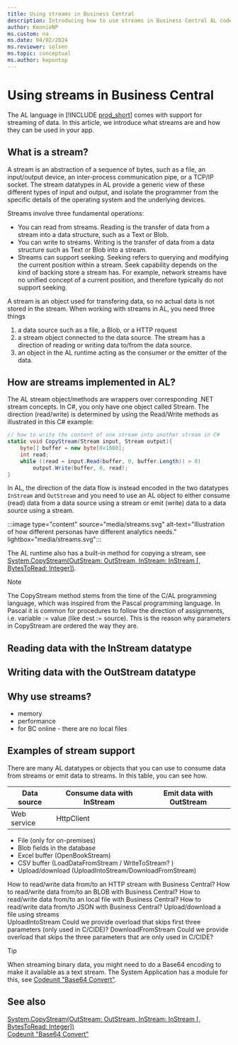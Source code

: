 ```yaml
---
title: Using streams in Business Central
description: Introducing how to use streams in Business Central AL code.
author: KennieNP
ms.custom: na
ms.date: 04/02/2024
ms.reviewer: solsen
ms.topic: conceptual
ms.author: kepontop
---
```


# Using streams in Business Central

The AL language in [!INCLUDE [prod_short](includes/prod_short.md)] comes with support for streaming of data. In this article, we introduce what streams are and how they can be used in your app. 

## What is a stream?

A stream is an abstraction of a sequence of bytes, such as a file, an input/output device, an inter-process communication pipe, or a TCP/IP socket. The stream datatypes in AL provide a generic view of these different types of input and output, and isolate the programmer from the specific details of the operating system and the underlying devices.

Streams involve three fundamental operations:
- You can read from streams. Reading is the transfer of data from a stream into a data structure, such as a Text or Blob.
- You can write to streams. Writing is the transfer of data from a data structure such as Text or Blob into a stream.
- Streams can support seeking. Seeking refers to querying and modifying the current position within a stream. Seek capability depends on the kind of backing store a stream has. For example, network streams have no unified concept of a current position, and therefore typically do not support seeking.

A stream is an object used for transfering data, so no actual data is not stored in the stream. When working with streams in AL, you need three things
1. a data source such as a file, a Blob, or a HTTP request
2. a stream object connected to the data source. The stream has a direction of reading or writing data to/from the data source.
3. an object in the AL runtime acting as the consumer or the emitter of the data.

## How are streams implemented in AL?

The AL stream object/methods are wrappers over corresponding .NET stream concepts. In C#, you only have one object called Stream. The direction (read/write) is determined by using the Read/Write methods as illustrated in this C# example:

``` C#
// how to write the content of one stream into another stream in C#
static void CopyStream(Stream input, Stream output){
    byte[] buffer = new byte[0x1000];
    int read;
    while ((read = input.Read(buffer, 0, buffer.Length)) > 0) 
        output.Write(buffer, 0, read);
}
```

In AL, the direction of the data flow is instead encoded in the two datatypes `InStream` and `OutStream` and you need to use an AL object to either consume (read) data from a data source using a stream or emit (write) data to a data source using a stream. 

:::image type="content" source="media/streams.svg" alt-text="Illustration of how different personas have different analytics needs." lightbox="media/streams.svg":::


The AL runtime also has a built-in method for copying a stream, see 
[System.CopyStream(OutStream: OutStream, InStream: InStream [, BytesToRead: Integer])](methods-auto/system/system-copystream-method.md).

> [!NOTE]
> 
> The CopyStream method stems from the time of the C/AL programming language, which was inspired from the Pascal programming language. In Pascal it is common for procedures to follow the direction of assignments, i.e. variable := value (like dest := source). This is the reason why parameters in CopyStream are ordered the way they are.

## Reading data with the InStream datatype



## Writing data with the OutStream datatype


## Why use streams?

- memory
- performance
- for BC online - there are no local files


## Examples of stream support

There are many AL datatypes or objects that you can use to consume data from streams or emit data to streams. In this table, you can see how.

| Data source | Consume data with InStream | Emit data with OutStream |
| ----------- | -------------------------- | ------------------------ |
| Web service | HttpClient
- File (only for on-premises)
- Blob fields in the database
- Excel buffer (OpenBookStream)
- CSV buffer (LoadDataFromStream / WriteToStream? )
- Upload/download (UploadIntoStream/DownloadFromStream)


How to read/write data from/to an HTTP stream with Business Central?
How to read/write data from/to an BLOB with Business Central?
How to read/write data from/to an local file with Business Central?
How to read/write data from/to JSON with Business Central?
Upload/download a file using streams    
    UploadIntoStream
    Could we provide overload that skips first three parameters (only used in C/CIDE)?
    DownloadFromStream
    Could we provide overload that skips the three parameters that are only used in C/CIDE?


> [!TIP]
>
> When streaming binary data, you might need to do a Base64 encoding to make it available as a text stream. The System Application has a module for this, see [Codeunit "Base64 Convert"](/business-central/application/system-application/codeunit/system.text.base64-convert).



## See also

[System.CopyStream(OutStream: OutStream, InStream: InStream [, BytesToRead: Integer])](methods-auto/system/system-copystream-method.md)   
[Codeunit "Base64 Convert"](/business-central/application/system-application/codeunit/system.text.base64-convert)  